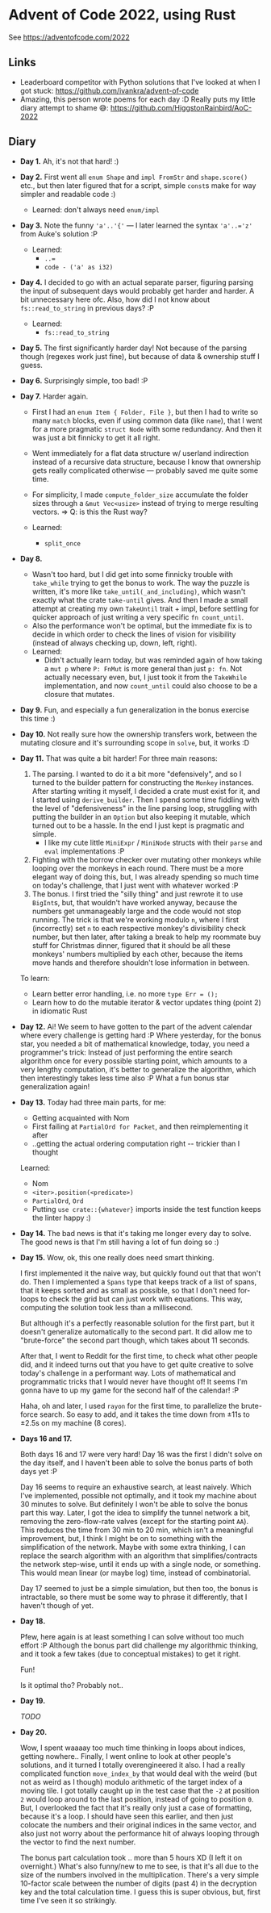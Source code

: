 # Advent of Code 2022, using Rust

See https://adventofcode.com/2022

## Links

- Leaderboard competitor with Python solutions that I've looked at when I got stuck: https://github.com/ivankra/advent-of-code
- Amazing, this person wrote poems for each day :D Really puts my little diary attempt to shame 😅: https://github.com/HiggstonRainbird/AoC-2022

## Diary

- **Day 1.** Ah, it's not that hard! :)

- **Day 2.** First went all `enum Shape` and `impl FromStr` and `shape.score()` etc., but then later figured that for a script, simple `const`s make for way simpler and readable code :)

  - Learned: don't always need `enum/impl`

- **Day 3.** Note the funny `'a'..'{'` — I later learned the syntax `'a'..='z'` from Auke's solution :P

  - Learned:
    - `..=`
    - `code - ('a' as i32)`

- **Day 4.** I decided to go with an actual separate parser, figuring parsing the input of subsequent days would probably get harder and harder. A bit unnecessary here ofc. Also, how did I not know about `fs::read_to_string` in previous days? :P

  - Learned:
    - `fs::read_to_string`

- **Day 5.** The first significantly harder day! Not because of the parsing though (regexes work just fine), but because of data & ownership stuff I guess.

- **Day 6.** Surprisingly simple, too bad! :P

- **Day 7.** Harder again.

  - First I had an `enum Item { Folder, File }`, but then I had to write so many `match` blocks, even if using common data (like `name`), that I went for a more pragmatic `struct Node` with some redundancy. And then it was just a bit finnicky to get it all right.
  - Went immediately for a flat data structure w/ userland indirection instead of a recursive data structure, because I know that ownership gets really complicated otherwise — probably saved me quite some time.
  - For simplicity, I made `compute_folder_size` accumulate the folder sizes through a `&mut Vec<usize>` instead of trying to merge resulting vectors. => Q: is this the Rust way?

  - Learned:
    - `split_once`

- **Day 8.**

  - Wasn't too hard, but I did get into some finnicky trouble with `take_while` trying to get the bonus to work. The way the puzzle is written, it's more like `take_until(_and_including)`, which wasn't exactly what the crate `take-until` gives. And then I made a small attempt at creating my own `TakeUntil` trait + impl, before settling for quicker approach of just writing a very specific `fn count_until`.
  - Also the performance won't be optimal, but the immediate fix is to decide in which order to check the lines of vision for visibility (instead of always checking up, down, left, right).
  - Learned:
    - Didn't actually learn today, but was reminded again of how taking a `mut p` where `P: FnMut` is more general than just `p: fn`. Not actually necessary even, but, I just took it from the `TakeWhile` implementation, and now `count_until` could also choose to be a closure that mutates.

- **Day 9.** Fun, and especially a fun generalization in the bonus exercise this time :)

- **Day 10.** Not really sure how the ownership transfers work, between the mutating closure and it's surrounding scope in `solve`, but, it works :D

- **Day 11.** That was quite a bit harder! For three main reasons:

  1. The parsing. I wanted to do it a bit more "defensively", and so I turned to the builder pattern for constructing the `Monkey` instances. After starting writing it myself, I decided a crate must exist for it, and I started using `derive_builder`. Then I spend some time fiddling with the level of "defensiveness" in the line parsing loop, struggling with putting the builder in an `Option` but also keeping it mutable, which turned out to be a hassle. In the end I just kept is pragmatic and simple.
     - I like my cute little `MiniExpr` / `MiniNode` structs with their `parse` and `eval` implementations :P
  2. Fighting with the borrow checker over mutating other monkeys while looping over the monkeys in each round. There must be a more elegant way of doing this, but, I was already spending so much time on today's challenge, that I just went with whatever worked :P
  3. The bonus. I first tried the "silly thing" and just rewrote it to use `BigInt`s, but, that wouldn't have worked anyway, because the numbers get unmanageably large and the code would not stop running. The trick is that we're working modulo `n`, where I first (incorrectly) set `n` to each respective monkey's divisibility check number, but then later, after taking a break to help my roommate buy stuff for Christmas dinner, figured that it should be all these monkeys' numbers multiplied by each other, because the items move hands and therefore shouldn't lose information in between.

  To learn:

  - Learn better error handling, i.e. no more `type Err = ();`
  - Learn how to do the mutable iterator & vector updates thing (point 2) in idiomatic Rust

- **Day 12.** Ai! We seem to have gotten to the part of the advent calendar where every challenge is getting hard :P Where yesterday, for the bonus star, you needed a bit of mathematical knowledge, today, you need a programmer's trick: Instead of just performing the entire search algorithm once for every possible starting point, which amounts to a very lengthy computation, it's better to generalize the algorithm, which then interestingly takes less time also :P What a fun bonus star generalization again!

- **Day 13.** Today had three main parts, for me:

  - Getting acquainted with Nom
  - First failing at `PartialOrd for Packet`, and then reimplementing it after
  - ..getting the actual ordering computation right -- trickier than I thought

  Learned:

  - Nom
  - `<iter>.position(<predicate>)`
  - `PartialOrd`, `Ord`
  - Putting `use crate::{whatever}` imports inside the test function keeps the linter happy :)

- **Day 14.** The bad news is that it's taking me longer every day to solve. The good news is that I'm still having a lot of fun doing so :)

- **Day 15.** Wow, ok, this one really does need smart thinking.

  I first implemented it the naive way, but quickly found out that that won't do. Then I implemented a `Spans` type that keeps track of a list of spans, that it keeps sorted and as small as possible, so that I don't need for-loops to check the grid but can just work with equations. This way, computing the solution took less than a millisecond.

  But although it's a perfectly reasonable solution for the first part, but it doesn't generalize automatically to the second part. It did allow me to "brute-force" the second part though, which takes about 11 seconds.

  After that, I went to Reddit for the first time, to check what other people did, and it indeed turns out that you have to get quite creative to solve today's challenge in a performant way. Lots of mathematical and programmatic tricks that I would never have thought of! It seems I'm gonna have to up my game for the second half of the calendar! :P

  Haha, oh and later, I used `rayon` for the first time, to parallelize the brute-force search. So easy to add, and it takes the time down from ±11s to ±2.5s on my machine (8 cores).

- **Days 16 and 17.**

  Both days 16 and 17 were very hard! Day 16 was the first I didn't solve on the day itself, and I haven't been able to solve the bonus parts of both days yet :P

  Day 16 seems to require an exhaustive search, at least naively. Which I've implemented, possible not optimally, and it took my machine about 30 minutes to solve. But definitely I won't be able to solve the bonus part this way. Later, I got the idea to simplify the tunnel network a bit, removing the zero-flow-rate valves (except for the starting point `AA`). This reduces the time from 30 min to 20 min, which isn't a meaningful improvement, but, I think I might be on to something with the simplification of the network. Maybe with some extra thinking, I can replace the search algorithm with an algorithm that simplifies/contracts the network step-wise, until it ends up with a single node, or something. This would mean linear (or maybe log) time, instead of combinatorial.

  Day 17 seemed to just be a simple simulation, but then too, the bonus is intractable, so there must be some way to phrase it differently, that I haven't though of yet.

- **Day 18.**

  Pfew, here again is at least something I can solve without too much effort :P Although the bonus part did challenge my algorithmic thinking, and it took a few takes (due to conceptual mistakes) to get it right.

  Fun!

  Is it optimal tho? Probably not..

- **Day 19.**

  _TODO_

- **Day 20.**

  Wow, I spent waaaay too much time thinking in loops about indices, getting nowhere.. Finally, I went online to look at other people's solutions, and it turned I totally overengineered it also. I had a really complicated function `move_index_by` that would deal with the weird (but not as weird as I though) modulo arithmetic of the target index of a moving tile. I got totally caught up in the test case that the `-2` at position `2` would loop around to the last position, instead of going to position `0`. But, I overlooked the fact that it's really only just a case of formatting, because it's a loop. I should have seen this earlier, and then just colocate the numbers and their original indices in the same vector, and also just not worry about the performance hit of always looping through the vector to find the next number.

  The bonus part calculation took .. more than 5 hours XD (I left it on overnight.) What's also funny/new to me to see, is that it's all due to the size of the numbers involved in the multiplication. There's a very simple 10-factor scale between the number of digits (past 4) in the decryption key and the total calculation time. I guess this is super obvious, but, first time I've seen it so strikingly.
